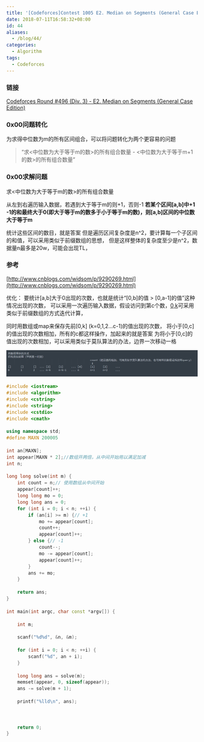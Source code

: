 ```yaml
---
title: '[Codeforces]Contest 1005 E2. Median on Segments (General Case Edition)'
date: 2018-07-11T16:58:32+08:00
id: 44
aliases:
  - /blog/44/
categories: 
  - Algorithm
tags:
  - Codeforces
---
```



### 链接

[Codeforces Round #496 (Div. 3) - E2. Median on Segments (General Case Edition)](http://codeforces.com/contest/1005/problem/E2)

### 0x00问题转化
为求得中位数为m的所有区间组合，可以将问题转化为两个更容易的问题
> “求<中位数为大于等于m的数>的所有组合数量 - <中位数为大于等于m+1的数>的所有组合数量”

### 0x00求解问题
求<中位数为大于等于m的数>的所有组合数量


从左到右遍历输入数据，若遇到大于等于m的则+1，否则-1
**若某个区间[a,b]中+1 -1的和最终大于0(即大于等于m的数多于小于等于m的数)，则[a,b]区间的中位数大于等于m**


统计这些区间的数目，就是答案
但是遍历区间复杂度是n^2，要计算每一个子区间的和值，可以采用类似于前缀数组的思想，
但是这样整体的复杂度至少是n^2，数据量n最多是20w，可能会出现TL，


### 参考
[http://www.cnblogs.com/widsom/p/9290269.html](http://www.cnblogs.com/widsom/p/9290269.html)

优化：
要统计[a,b]大于0出现的次数，也就是统计“[0,b]的值 > [0,a-1]的值”这种情况出现的次数，
可以采用一次遍历输入数据，假设访问到第c个数，[0,k](k=0,1,2...c)可采用类似于前缀数组的方式迭代计算，

同时用数组或map来保存先前[0,k] (k=0,1,2...c-1)的值出现的次数，
将小于[0,c]的值出现的次数相加，所有的c都这样操作，加起来的就是答案
为将小于[0,c]的值出现的次数相加，可以采用类似于莫队算法的办法，边界一次移动一格

![举例某一时刻的状态](/images/blog/44_0.png)

```cpp
#include <iostream>
#include <algorithm>
#include <cstring>
#include <string>
#include <cstdio>
#include <cmath>

using namespace std;
#define MAXN 200005

int an[MAXN];
int appear[MAXN * 2];//数组开两倍，从中间开始用以满足加减
int n;

long long solve(int m) {
	int count = n;// 使用数组从中间开始
	appear[count]++;
	long long mo = 0;
	long long ans = 0;
	for (int i = 0; i < n; ++i) {
		if (an[i] >= m) {// +1
			mo += appear[count];
			count++;
			appear[count]++;
		} else {// -1
			count--;
			mo -= appear[count];
			appear[count]++;
		}
		ans += mo;
	}

	return ans;
}

int main(int argc, char const *argv[]) {

	int m;

	scanf("%d%d", &n, &m);

	for (int i = 0; i < n; ++i) {
		scanf("%d", an + i);
	}

	long long ans = solve(m);
	memset(appear, 0, sizeof(appear));
	ans -= solve(m + 1);

	printf("%lld\n", ans);



	return 0;
}
```
